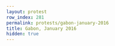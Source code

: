 ```yaml
---
layout: protest
row_index: 281
permalink: protests/gabon-january-2016
title: Gabon, January 2016
hidden: true
---
```

